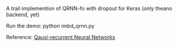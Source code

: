 A trail implemention of QRNN-fo with dropout for Keras (only theano backend, yet)

Run the demo:
python imbd_qrnn.py

Reference: [Qausi-recurrent Neural Networks](https://arxiv.org/pdf/1611.01576v2.pdf)
